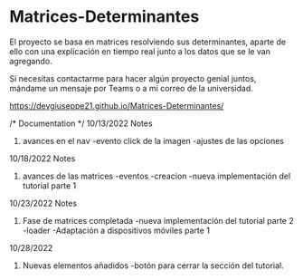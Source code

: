 # Matrices-Determinantes
 El proyecto se basa en matrices resolviendo sus determinantes, aparte de ello con una explicación en tiempo real junto a los datos que se le van agregando.

 Si necesitas contactarme para hacer algún proyecto genial juntos, mándame un mensaje por Teams o a mi correo de la universidad.

https://devgiuseppe21.github.io/Matrices-Determinantes/


/* Documentation */
10/13/2022 Notes
1. avances en el nav
	-evento click de la imagen
	-ajustes de las opciones

10/18/2022 Notes
1. avances de las matrices
	-eventos
	-creacion
	-nueva implementación del tutorial parte 1

10/23/2022 Notes
1. Fase de matrices completada
	-nueva implementación del tutorial parte 2
	-loader
	-Adaptación a dispositivos móviles parte 1 

10/28/2022
1. Nuevas elementos añadidos
	-botón para cerrar la sección del tutorial.
